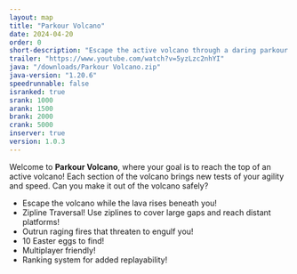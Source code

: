 ```yaml
---
layout: map
title: "Parkour Volcano"
date: 2024-04-20
order: 0
short-description: "Escape the active volcano through a daring parkour adventure!"
trailer: "https://www.youtube.com/watch?v=5yzLzc2nhYI"
java: "/downloads/Parkour Volcano.zip"
java-version: "1.20.6"
speedrunnable: false
isranked: true
srank: 1000
arank: 1500
brank: 2000
crank: 5000
inserver: true
version: 1.0.3
---
```


Welcome to **Parkour Volcano**, where your goal is to reach the top of an active volcano!
Each section of the volcano brings new tests of your agility and speed. Can you make it out of the volcano safely?

- Escape the volcano while the lava rises beneath you!
- Zipline Traversal! Use ziplines to cover large gaps and reach distant platforms!
- Outrun raging fires that threaten to engulf you!
- 10 Easter eggs to find!
- Multiplayer friendly!
- Ranking system for added replayability!
